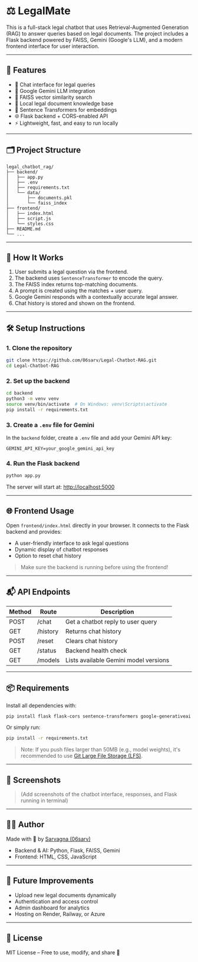# ⚖️ LegalMate 

This is a full-stack legal chatbot that uses Retrieval-Augmented Generation (RAG) to answer queries based on legal documents. The project includes a Flask backend powered by FAISS, Gemini (Google's LLM), and a modern frontend interface for user interaction.

---

## 🚀 Features

- 💬 Chat interface for legal queries  
- 🧠 Google Gemini LLM integration  
- 🔎 FAISS vector similarity search  
- 📄 Local legal document knowledge base  
- 🧩 Sentence Transformers for embeddings  
- 🌐 Flask backend + CORS-enabled API  
- ⚡ Lightweight, fast, and easy to run locally  

---

## 🗂️ Project Structure

```
legal_chatbot_rag/
├── backend/
│   ├── app.py
│   ├── .env
│   ├── requirements.txt
│   └── data/
│       ├── documents.pkl
│       └── faiss_index
├── frontend/
│   ├── index.html
│   ├── script.js
│   └── styles.css
├── README.md
└── ...
```

---

## 🧠 How It Works

1. User submits a legal question via the frontend.  
2. The backend uses `SentenceTransformer` to encode the query.  
3. The FAISS index returns top-matching documents.  
4. A prompt is created using the matches + user query.  
5. Google Gemini responds with a contextually accurate legal answer.  
6. Chat history is stored and shown on the frontend.

---

## 🛠️ Setup Instructions

### 1. Clone the repository

```bash
git clone https://github.com/06sarv/Legal-Chatbot-RAG.git
cd Legal-Chatbot-RAG
```

### 2. Set up the backend

```bash
cd backend
python3 -m venv venv
source venv/bin/activate  # On Windows: venv\Scripts\activate
pip install -r requirements.txt
```

### 3. Create a `.env` file for Gemini

In the `backend` folder, create a `.env` file and add your Gemini API key:

```
GEMINI_API_KEY=your_google_gemini_api_key
```

### 4. Run the Flask backend

```bash
python app.py
```

The server will start at: [http://localhost:5000](http://localhost:5000)

---

## 🌐 Frontend Usage

Open `frontend/index.html` directly in your browser. It connects to the Flask backend and provides:

- A user-friendly interface to ask legal questions  
- Dynamic display of chatbot responses  
- Option to reset chat history  

> Make sure the backend is running before using the frontend!

---

## 📬 API Endpoints

| Method | Route      | Description                           |
|--------|------------|---------------------------------------|
| POST   | /chat      | Get a chatbot reply to user query     |
| GET    | /history   | Returns chat history                  |
| POST   | /reset     | Clears chat history                   |
| GET    | /status    | Backend health check                  |
| GET    | /models    | Lists available Gemini model versions |

---

## 📦 Requirements

Install all dependencies with:

```bash
pip install flask flask-cors sentence-transformers google-generativeai python-dotenv faiss-cpu
```

Or simply run:

```bash
pip install -r requirements.txt
```

> Note: If you push files larger than 50MB (e.g., model weights), it's recommended to use [Git Large File Storage (LFS)](https://git-lfs.github.com).

---

## 📸 Screenshots

> (Add screenshots of the chatbot interface, responses, and Flask running in terminal)

---

## 👩‍💻 Author

Made with 💙 by [Sarvagna (06sarv)](https://github.com/06sarv)  
- Backend & AI: Python, Flask, FAISS, Gemini  
- Frontend: HTML, CSS, JavaScript  

---

## 🌱 Future Improvements

- Upload new legal documents dynamically  
- Authentication and access control  
- Admin dashboard for analytics  
- Hosting on Render, Railway, or Azure  

---

## 🧾 License

MIT License – Free to use, modify, and share 🚀
